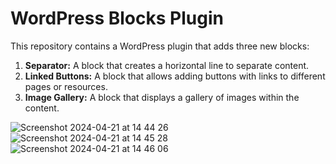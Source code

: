 # WordPress Blocks Plugin

This repository contains a WordPress plugin that adds three new blocks:

1. **Separator:** A block that creates a horizontal line to separate content.
2. **Linked Buttons:** A block that allows adding buttons with links to different pages or resources.
3. **Image Gallery:** A block that displays a gallery of images within the content.

![Screenshot 2024-04-21 at 14 44 26](https://github.com/raulcanodev/BLC-WP-Plugin-with-React-nd-PHP/assets/118123543/299b06ed-c0bc-4aa1-bf5d-a826743867fd)
![Screenshot 2024-04-21 at 14 45 28](https://github.com/raulcanodev/BLC-WP-Plugin-with-React-nd-PHP/assets/118123543/599c8743-9bb0-4924-b83d-587f7325be2f)
![Screenshot 2024-04-21 at 14 46 06](https://github.com/raulcanodev/BLC-WP-Plugin-with-React-nd-PHP/assets/118123543/0f4ab484-9270-4d5f-a325-d9625823f170)

